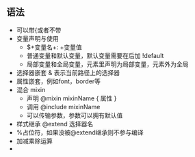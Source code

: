 ## 语法
- 可以带{或者不带
- 变量声明与使用
	- $+变量名+: +变量值
	- 普通变量和默认变量，默认变量需要在后加 !default
	- 局部变量和全局变量，元素里声明为局部变量，元素外为全局
- 选择器嵌套 & 表示当前路径上的选择器
- 属性嵌套，例如font，border等
- 混合 mixin
	- 声明 @mixin mixinName { 属性 }
	- 调用 @include mixinName
	- 可以传输参数，参数可以拥有默认值
- 样式继承 @extend 选择器名
- %占位符，如果没被@extend继承则不参与编译
- 加减乘除运算
- 